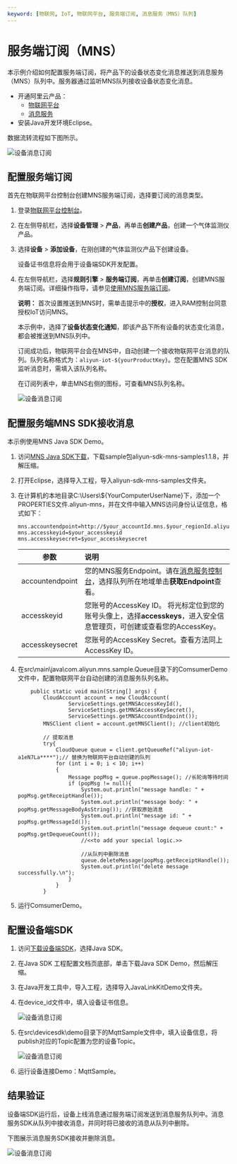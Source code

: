 ```yaml
---
keyword: [物联网, IoT, 物联网平台, 服务端订阅, 消息服务（MNS）队列]
---
```


# 服务端订阅（MNS）

本示例介绍如何配置服务端订阅，将产品下的设备状态变化消息推送到消息服务（MNS）队列中。服务器通过监听MNS队列接收设备状态变化消息。

-   开通阿里云产品：
    -   [物联网平台](https://www.aliyun.com/product/iot-devicemanagement)
    -   [消息服务](https://www.aliyun.com/product/mns)
-   安装Java开发环境Eclipse。

数据流转流程如下图所示。

![设备消息订阅](https://static-aliyun-doc.oss-cn-hangzhou.aliyuncs.com/assets/img/zh-CN/6634749951/p48746.png)

## 配置服务端订阅

首先在物联网平台控制台创建MNS服务端订阅，选择要订阅的消息类型。

1.  登录[物联网平台控制台](https://iot.console.aliyun.com/)。

2.  在左侧导航栏，选择**设备管理** \> **产品**，再单击**创建产品**，创建一个气体监测仪产品。

3.  选择**设备** \> **添加设备**，在刚创建的气体监测仪产品下创建设备。

    设备证书信息将会用于设备端SDK开发配置。

4.  在左侧导航栏，选择**规则引擎** \> **服务端订阅**，再单击**创建订阅**，创建MNS服务端订阅。详细操作指导，请参见[使用MNS服务端订阅](/intl.zh-CN/消息通信/服务端订阅/使用MNS服务端订阅.md)。

    **说明：** 首次设置推送到MNS时，需单击提示中的**授权**，进入RAM控制台同意授权IoT访问MNS。

    本示例中，选择了**设备状态变化通知**，即该产品下所有设备的状态变化消息，都会被推送到MNS队列中。

    订阅成功后，物联网平台会在MNS中，自动创建一个接收物联网平台消息的队列。队列名称格式为：`aliyun-iot-${yourProductKey}`。您在配置MNS SDK监听消息时，需填入该队列名称。

    在订阅列表中，单击MNS右侧的图标，可查看MNS队列名称。

    ![设备消息订阅](https://static-aliyun-doc.oss-cn-hangzhou.aliyuncs.com/assets/img/zh-CN/6634749951/p48775.png)


## 配置服务端MNS SDK接收消息

本示例使用MNS Java SDK Demo。

1.  访问[MNS Java SDK下载](https://help.aliyun.com/document_detail/27508.html)，下载sample包aliyun-sdk-mns-samples1.1.8，并解压缩。

2.  打开Eclipse，选择导入工程，导入aliyun-sdk-mns-samples文件夹。

3.  在计算机的本地目录C:\\Users\\$\{YourComputerUserName\}下，添加一个PROPERTIES文件.aliyun-mns，并在文件中输入MNS访问身份认证信息，格式如下：

    ```
    mns.accountendpoint=http://$your_accountId.mns.$your_regionId.aliyuncs.com
    mns.accesskeyid=$your_accesskeyid
    mns.accesskeysecret=$your_accesskeysecret
    ```

    |参数|说明|
    |--|:-|
    |accountendpoint|您的MNS服务Endpoint。请在[消息服务控制台](https://mns.console.aliyun.com/)，选择队列所在地域单击**获取Endpoint**查看。|
    |accesskeyid|您账号的AccessKey ID。 将光标定位到您的账号头像上，选择**accesskeys**，进入安全信息管理页，可创建或查看您的AccessKey。 |
    |accesskeysecret|您账号的AccessKey Secret。查看方法同上AccessKey ID。|

4.  在src\\main\\java\\com.aliyun.mns.sample.Queue目录下的ComsumerDemo文件中，配置物联网平台自动创建的消息服务队列名称。

    ```
        public static void main(String[] args) {
            CloudAccount account = new CloudAccount(
                    ServiceSettings.getMNSAccessKeyId(),
                    ServiceSettings.getMNSAccessKeySecret(),
                    ServiceSettings.getMNSAccountEndpoint());
            MNSClient client = account.getMNSClient(); //client初始化
    
            // 提取消息
            try{
                CloudQueue queue = client.getQueueRef("aliyun-iot-a1eN7La****");// 替换为物联网平台自动创建的队列
                for (int i = 0; i < 10; i++)
                {
                    Message popMsg = queue.popMessage(); //长轮询等待时间
                    if (popMsg != null){
                        System.out.println("message handle: " + popMsg.getReceiptHandle());
                        System.out.println("message body: " + popMsg.getMessageBodyAsString()); //获取原始消息
                        System.out.println("message id: " + popMsg.getMessageId());
                        System.out.println("message dequeue count:" + popMsg.getDequeueCount());
                        //<<to add your special logic.>>
    
                        //从队列中删除消息
                        queue.deleteMessage(popMsg.getReceiptHandle());
                        System.out.println("delete message successfully.\n");
                    }
                }
            }
    ```

5.  运行ComsumerDemo。


## 配置设备端SDK

1.  访问[下载设备端SDK](/intl.zh-CN/设备接入/下载设备端SDK.md)，选择Java SDK。

2.  在Java SDK 工程配置文档页底部，单击下载Java SDK Demo，然后解压缩。

3.  在Java开发工具中，导入工程，选择导入JavaLinkKitDemo文件夹。

4.  在device\_id文件中，填入设备证书信息。

    ![设备消息订阅](https://static-aliyun-doc.oss-cn-hangzhou.aliyuncs.com/assets/img/zh-CN/6634749951/p48847.png)

5.  在src\\devicesdk\\demo目录下的MqttSample文件中，填入设备信息，将publish对应的Topic配置为您的设备Topic。

    ![设备消息订阅](https://static-aliyun-doc.oss-cn-hangzhou.aliyuncs.com/assets/img/zh-CN/6634749951/p48855.png)

6.  运行设备连接Demo：MqttSample。


## 结果验证

设备端SDK运行后，设备上线消息通过服务端订阅发送到消息服务队列中。消息服务SDK从队列中接收消息，并同时将已接收的消息从队列中删除。

下图展示消息服务SDK接收并删除消息。

![设备消息订阅](https://static-aliyun-doc.oss-cn-hangzhou.aliyuncs.com/assets/img/zh-CN/6634749951/p50785.png)

